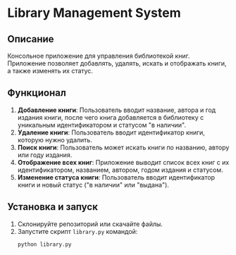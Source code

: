 # Library Management System

## Описание
Консольное приложение для управления библиотекой книг. Приложение позволяет добавлять, удалять, искать и отображать книги, а также изменять их статус.

## Функционал
1. **Добавление книги**: Пользователь вводит название, автора и год издания книги, после чего книга добавляется в библиотеку с уникальным идентификатором и статусом "в наличии".
2. **Удаление книги**: Пользователь вводит идентификатор книги, которую нужно удалить.
3. **Поиск книги**: Пользователь может искать книги по названию, автору или году издания.
4. **Отображение всех книг**: Приложение выводит список всех книг с их идентификатором, названием, автором, годом издания и статусом.
5. **Изменение статуса книги**: Пользователь вводит идентификатор книги и новый статус ("в наличии" или "выдана").

## Установка и запуск
1. Склонируйте репозиторий или скачайте файлы.
2. Запустите скрипт `library.py` командой:
   ```bash
   python library.py